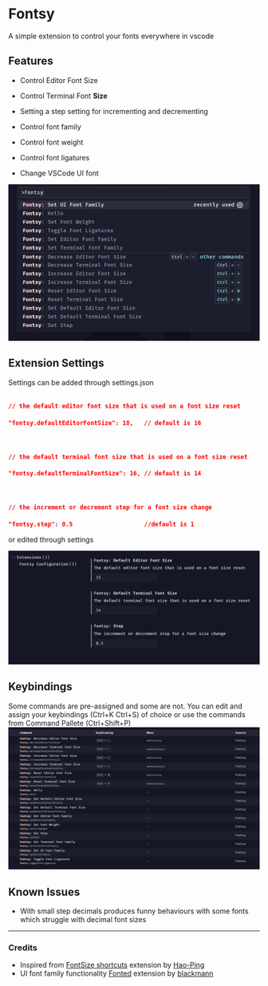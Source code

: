 # Fontsy

A simple extension to control your fonts everywhere in vscode

## Features

- Control Editor Font Size

- Control Terminal Font **Size**

- Setting a step setting for incrementing and decrementing

- Control font family

- Control font weight

- Control font ligatures

- Change VSCode UI font

![Command Palette](<assets/command-palette(1.1.0).png>)

## Extension Settings

Settings can be added through settings.json

```json

// the default editor font size that is used on a font size reset

"fontsy.defaultEditorFontSize": 18,   // default is 16



// the default terminal font size that is used on a font size reset

"fontsy.defaultTerminalFontSize": 16, // default is 14



// the increment or decrement step for a font size change

"fontsy.step": 0.5                    //default is 1

```

or edited through settings

![](<assets/settings(1.1.0).png>)

## Keybindings

Some commands are pre-assigned and some are not. You can edit and assign your keybindings (Ctrl+K Ctrl+S) of choice or use the commands from Command Pallete
(Ctrl+Shift+P)
![](<assets/keybindings(1.1.0).png>)

## Known Issues

- With small step decimals produces funny behaviours with some fonts which struggle with decimal font sizes

---

### Credits

- Inspired from [FontSize shortcuts](https://github.com/caaatisgood/vsc-fontsize-shortcuts) extension by [Hao-Ping](https://github.com/caaatisgood)
- UI font family functionality [Fonted](https://github.com/blackmann/fonted) extension by [blackmann](https://github.com/blackmann)

